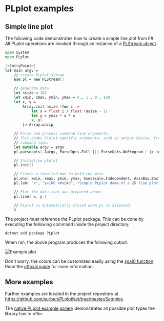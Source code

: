 # PLplot examples

## Simple line plot

The following code demonstrates how to create a simple line plot from F#.
All PLplot operations are invoked through an instance of a [PLStream object](xref:PLplot.PLStream).

```fsharp
open System
open PLplot

[<EntryPoint>]
let main argv =
    // create PLplot stream
    use pl = new PLStream()

    // generate data
    let nsize = 101
    let xmin, xmax, ymin, ymax = 0., 1., 0., 100.
    let x, y =
        Array.init nsize (fun i ->
            let x = float i / float (nsize - 1)
            let y = ymax * x * x
            x, y)
        |> Array.unzip

    // Parse and process command line arguments.
    // This grabs PLplot-specific arguments, such as output device, from the
    // command line.
    let mutable argv = argv
    pl.parseopts( &argv, ParseOpts.Full ||| ParseOpts.NoProgram ) |> ignore

    // Initialize plplot
    pl.init()

    // Create a labelled box to hold the plot.
    pl.env( xmin, xmax, ymin, ymax, AxesScale.Independent, AxisBox.BoxTicksLabelsAxes )
    pl.lab( "x", "y=100 x#u2#d", "Simple PLplot demo of a 2D line plot" )

    // Plot the data that was prepared above.
    pl.line( x, y )

    // PLplot is automatically closed when pl is disposed.
    0
```

The project must reference the PLplot package.
This can be done by executing the following command inside the project directory.

```dotnet add package PLplot```

When run, the above program produces the following output.

![Example plot](images/00.png)

Don't worry, the colors can be customized easily using the [spal0 function](xref:PLplot.PLStream.spal0*).
Read the [official guide](http://plplot.sourceforge.net/docbook-manual/plplot-html-5.13.0/color.html) for more information.

## More examples

Further examples are located in the project repository at <https://github.com/surban/PLplotNet/tree/master/Samples>.

The [native PLplot example gallery](http://plplot.sourceforge.net/examples.php) demonstrates all possible plot types the library has to offer.

